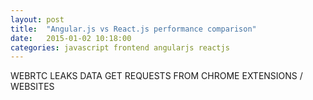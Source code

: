 ```yaml
---
layout: post
title:  "Angular.js vs React.js performance comparison"
date:   2015-01-02 10:18:00
categories: javascript frontend angularjs reactjs
---
```


WEBRTC LEAKS DATA
GET REQUESTS FROM CHROME EXTENSIONS / WEBSITES


